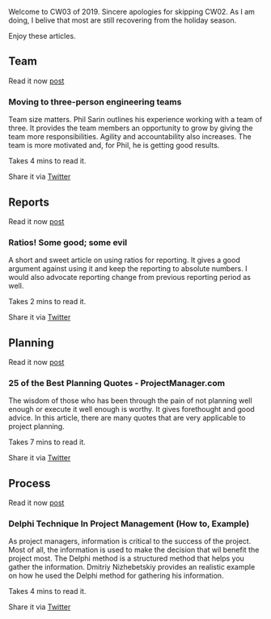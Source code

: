 Welcome to CW03 of 2019. Sincere apologies for skipping CW02. As I am doing, I belive that most are still recovering from the holiday season.

Enjoy these articles. 

## Team

Read it now [post](https://medium.com/do-not-erase/moving-to-three-person-engineering-teams-bcf599670c2a)

### Moving to three-person engineering teams

Team size matters. Phil Sarin outlines his experience working with a team of three. It provides the team members an opportunity to grow by giving the team more responsibilities. Agility and accountability also increases. The team is more motivated and, for Phil, he is getting good results.

Takes 4 mins to read it.

Share it via [Twitter](https://twitter.com/intent/tweet?text=Moving%20to%20three-person%20engineering%20teams%20https%3A%2F%2Fmedium.com%2Fdo-not-erase%2Fmoving-to-three-person-engineering-teams-bcf599670c2a%20via%20%40PrjMgr_weekly)


## Reports

Read it now [post](http://www.johngoodpasture.com/2018/09/ratios-some-good-some-evil.html)

### Ratios! Some good; some evil

A short and sweet article on using ratios for reporting. It gives a good argument against using it and keep the reporting to absolute numbers. I would also advocate reporting change from previous reporting period as well.


Takes 2 mins to read it.

Share it via [Twitter](https://twitter.com/intent/tweet?text=Ratios!%20Some%20good%3B%20some%20evil%20http%3A%2F%2Fwww.johngoodpasture.com%2F2018%2F09%2Fratios-some-good-some-evil.html%20via%20%40PrjMgr_weekly)

## Planning

Read it now [post](https://www.projectmanager.com/blog/planning-quotes)

### 25 of the Best Planning Quotes - ProjectManager.com

The wisdom of those who has been through the pain of not planning well enough or execute it well enough is worthy. It gives forethought and good advice. In this article, there are many quotes that are very applicable to project planning.

Takes 7 mins to read it.

Share it via [Twitter](https://twitter.com/intent/tweet?text=25%20of%20the%20Best%20Planning%20Quotes%20-%20ProjectManager.com%20https%3A%2F%2Fwww.projectmanager.com%2Fblog%2Fplanning-quotes%20via%20%40PrjMgr_weekly)

## Process

Read it now [post](https://pmbasics101.com/delphi-technique-in-project-management/)

### Delphi Technique In Project Management (How to, Example)

As project managers, information is critical to the success of the project. Most of all, the information is used to make the decision that wil benefit the project most. The Delphi method is a structured method that helps you gather the information. Dmitriy Nizhebetskiy provides an realistic example on how he used the Delphi method for gathering his information.

Takes 4 mins to read it.

Share it via [Twitter](https://twitter.com/intent/tweet?text=Delphi%20Technique%20In%20Project%20Management%20(How%20to%2C%20Example)%20https%3A%2F%2Fpmbasics101.com%2Fdelphi-technique-in-project-management%2F%20via%20%40PrjMgr_weekly)
